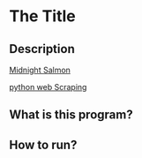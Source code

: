 # The Title
## Description
[Midnight Salmon](https://midnightsimon.com/)

[python web Scraping](https://automatetheboringstuff.com/2e/chapter12/)

## What is this program?

## How to run?
